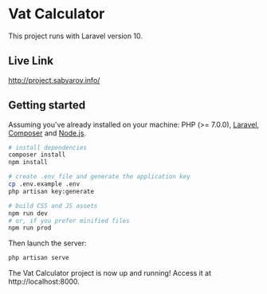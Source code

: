 # Vat Calculator

This project runs with Laravel version 10.

## Live Link
http://project.sabyaroy.info/

## Getting started

Assuming you've already installed on your machine: PHP (>= 7.0.0), [Laravel](https://laravel.com), [Composer](https://getcomposer.org) and [Node.js](https://nodejs.org).

``` bash
# install dependencies
composer install
npm install

# create .env file and generate the application key
cp .env.example .env
php artisan key:generate

# build CSS and JS assets
npm run dev
# or, if you prefer minified files
npm run prod
```

Then launch the server:

``` bash
php artisan serve
```

The Vat Calculator project is now up and running! Access it at http://localhost:8000.
